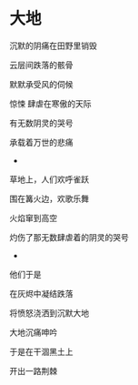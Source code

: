 # 大地

沉默的阴痛在田野里销毁

云层间跌落的骸骨

默默承受风的伺候

惊悚 肆虐在寒傲的天际

有无数阴灵的哭号

承载着万世的悲痛

*

草地上，人们欢呼雀跃

围在篝火边，欢歌乐舞

火焰窜到高空

灼伤了那无数肆虐着的阴灵的哭号

*

他们于是

在灰烬中凝结跌落

将愤怒浇洒到沉默大地

大地沉痛呻吟

于是在干涸黑土上

开出一路荆棘
